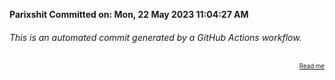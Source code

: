 **Parixshit Committed on: Mon, 22 May 2023 11:04:27 AM** <!-- 0f6b95f3-6b80-4847-8341-21f47f7fc658 -->

###### This is an automated commit generated by a GitHub Actions workflow.

<div align="right"><sub><sup><a href="https://github.com/Parixshit/AutoCommit.git">Read me</a></sup></sub></div>
